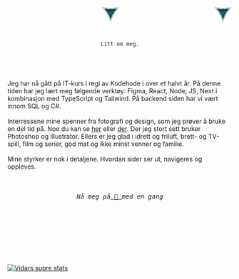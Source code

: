 <header>
     <div>
          <img src="./LOOGOO.png" alt="3 Vs logo" id="logo" width="40" height="37" >
          <img align="right" src="./LOOGOO.png" alt="3 Vs logo" id="logo" width="40" height="37" >
     </div>
     </br>
     </br>
 <div>
     <code align="center" font-size="12rem">Litt om meg.</code>
 </div>
 </br>
 </header>
 
<body>
Jeg har nå gått på IT-kurs i regi av Kodehode i over et halvt år. På denne tiden har jeg lært meg følgende verktøy:
Figma, React, Node, JS, Next i kombinasjon med TypeScript og Tailwind. På backend siden har vi vært innom SQL 
og C#.</br>
     </br>
Interressene mine spenner fra fotografi og design, som jeg prøver å bruke en del tid på. Noe du kan se <a href="https://vidarheritier.myportfolio.com/work" target="_blank">her</a>
eller <a href="https://www.instagram.com/virvarart/" target="_blank">der</a>. Der jeg stort sett bruker Photoshop 
og Illustrator. Ellers er jeg glad i idrett og friluft, brett- og TV-spill, film og serier, god mat og ikke minst
venner og familie.
</br>
     </br>
Mine styrker er nok i detaljene. Hvordan sider ser ut, navigeres og oppleves.
</br>
     </br>

<pre align="center"><h6>Nå meg på<a href="mailto:vidarheritier&#64;gmail.com" width="40" height="25"> 📧 </a>med en gang</h6>
</pre>
</body>
</br>
     </br>
</br>
     </br>
     
[![Vidars supre stats](https://github-readme-stats.vercel.app/api?username=VidarHeritier&theme=rose_pine&show_icons=true)](https://github.com/VidarHeritier/github-readme-stats)
